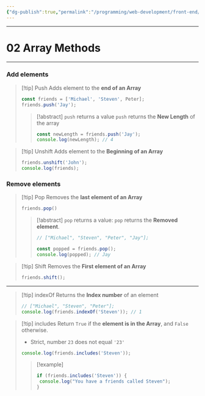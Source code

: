 ```yaml
---
{"dg-publish":true,"permalink":"/programming/web-development/front-end/javascript-vanilla/fundamentals-2/02-array-methods/","tags":["programming","webdevelopment","frontend","JavaScript"]}
---
```


---
# 02 Array Methods

--- 
### Add elements

>[!tip] Push
> Adds element to the __end of an Array__
> ```javascript
> const friends = ['Michael', 'Steven', Peter];
> friends.push('Jay');
> ```
>> [!abstract] `push` returns a value
>> `push` returns the __New Length__ of the array
>> ```javascript
>> const newLength = friends.push('Jay');
>> console.log(newLength); // 4
>> ```

>[!tip] Unshift
>Adds element to the __Beginning of an Array__
>```javascript
>friends.unshift('John');
>console.log(friends);
>```

### Remove elements

>[!tip] Pop
> Removes the __last element of an Array__
>```javascript
>friends.pop()
>```
>> [!abstract] `pop` returns a value:
>> `pop` returns the __Removed element__.
>> ```javascript
>> // ["Michael", "Steven", "Peter", "Jay"];
>> 
>> const popped = friends.pop();
>> console.log(popped); // Jay
>> ```


>[!tip] Shift
>Removes the __First element of an Array__
>```javascript
>friends.shift();
>```

---
>[!tip] indexOf
>Returns the __Index number__ of an element
>```javascript
>// ["Michael", "Steven", "Peter"];
>console.log(friends.indexOf('Steven')); // 1
>```

>[!tip] includes
>Return `True` if the __element is in the Array__, and `False` otherwise.
>- Strict, number `23` does not equal `'23'`
>```javascript
>console.log(friends.includes('Steven'));
>```
>>[!example]
>>```javascript
>>if (friends.includes('Steven')) {
>>	console.log("You have a friends called Steven");
>>}
>>```


